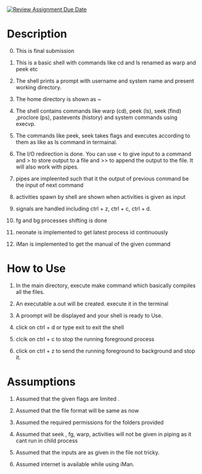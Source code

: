 [![Review Assignment Due Date](https://classroom.github.com/assets/deadline-readme-button-24ddc0f5d75046c5622901739e7c5dd533143b0c8e959d652212380cedb1ea36.svg)](https://classroom.github.com/a/76mHqLr5)
# Description

0. This is final submission

1. This is a basic shell with commands like cd and ls renamed as warp and peek etc

2. The shell prints a prompt with username and system name and present working directory.

3. The home directory is shown as ~

4. The shell contains commands like warp (cd), peek (ls), seek (find) ,proclore (ps), 
 pastevents (history) and system commands using execvp.

5. The commands like peek, seek takes flags and executes according to them as like as ls command in termainal.

6. The I/O redirection is done. You can use < to give input to a command and > to store output to a file and >> to append the output to the file. It will also work with pipes.

7. pipes are impleented such that it the output of previous command be the input of next command

8. activities spawn by shell are shown when activities is given as input

9. signals are handled including ctrl + z, ctrl + c, ctrl + d.

10. fg and bg processes shifting is done

11. neonate is implemented to get latest process id continuously

12. iMan is implemented to get the manual of the given command

# How to Use

1. In the main directory, execute make command which basically compiles all the files.

2. An executable a.out will be created. execute it in the terminal

3. A proompt will be displayed and your shell is ready to Use.

4. click on ctrl + d or type exit to exit the shell

5. clcik on ctrl + c to stop the running foreground process

6. click on ctrl + z to send the running foreground to background and stop it.

# Assumptions

1. Assumed that the given flags are limited .

2. Assumed that the file format will be same as now

3. Assumed the required permissions for the folders provided

4. Assumed that seek , fg, warp, activities will not be given in piping as it cant run in child process

5. Assumed that the inputs are as given in the file not tricky.

6. Assumed internet is available while using iMan.
